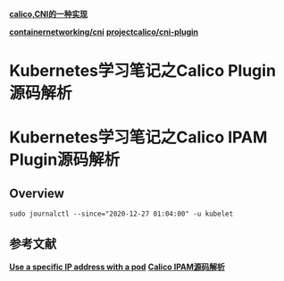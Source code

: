 

**[calico,CNI的一种实现](https://www.yuque.com/baxiaoshi/tyado3/lvfa0b)**

**[containernetworking/cni](https://github.com/containernetworking/cni)**
**[projectcalico/cni-plugin](https://github.com/projectcalico/cni-plugin)**



# Kubernetes学习笔记之Calico Plugin源码解析









# Kubernetes学习笔记之Calico IPAM Plugin源码解析

## Overview



```shell
sudo journalctl --since="2020-12-27 01:04:00" -u kubelet
```



## 参考文献
**[Use a specific IP address with a pod](https://docs.projectcalico.org/networking/use-specific-ip)**
**[Calico IPAM源码解析](http://dockone.io/article/10543)**
